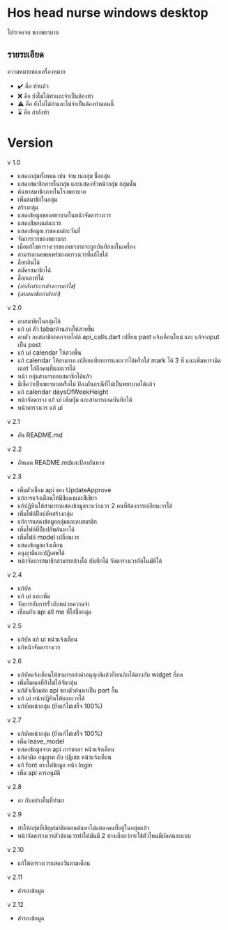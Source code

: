 # Hos head nurse windows desktop

โปรเจคจบ ของพยาบาล

## รายระเอียด

ความหมายของเครื่องหมาย

- :heavy_check_mark: คือ ทำเเล้ว
- :x: คือ ยังไม่ได้ทำเเละจำเป็นต้องทำ
- :warning: คือ ยังไม่ได้ทำและไม่จำเป็นต้องทำตอนนี้
- :hourglass:  คือ กำลังทำ

# Version

v 1.0 

- แสดงกลุ่มทั้งหมด เช่น จำนวนกลุ่ม ชื่อกลุ่ม
- แสดงสมาชิกภายในกลุ่ม และแสดงหัวหน้ากลุ่ม กลุ่มนั้น
- ค้นหาสมาชิกภายในโรงพยาบาล
- เพิ่มสมาชิกในกลุ่ม
- สร้างกลุ่ม
- แสดงข้อมูลของพยาบาลในหน้าจัดตารางเวร
- แสดงสีของแต่ละเวร
- แสดงข้อมูลเวรของแต่ละวันที่
- จัดการเวรของพยาบาล
- เมื่อแก้ไขตารางเวรของพยาบาลจะถูกบันทึกลงในเครื่อง
- สามารถกดเพยเพร่ของตารางเวรที่แก้ไขได้
- ล็อกอินได้
- สมัครสมาชิกได้
- ล็อกเอาท์ได้
- *(กำลังทำการล้างการแก้ไข)*
- *(ลบสมาชิกกำลังทำ)*

v 2.0 
- ลบสมาชิกในกลุ่มได้
- แก้ ui ตัว tabarด้านล่างให้สวยขึ้น
- ลบตัว ลบสมาชิกออกจากไฟล์ api_calls.dart เปลี่ยน past แจ้งเตือนใหม่ และ แก้จากput เป็น post
- แก้ ui calendar ให้สวยขึ้น
- แก้ calendar ให้สามารถ เปลียบเทียบการแลกเวรได้หรือใส่ mark ได้ 3 ที่ และเพิ่มพารามิดเตอร์ ใส่อีกคนที่แลกเวรได้
- หน้า กลุ่มสามารถลบสมาชิกได้แล้ว
- มีเช็คว่าเป็นพยาบาลหรือไม่ ป้องกันกรณีที่ไม่เป็นพยาบาลได้แล้ว
- แก้ calendar daysOfWeekHeight
- หน้าจัดตาราง แก้ ui เพิ่มปุ่ม และสามารถกดบันทึกได้
- หน้าตารางเวร แก้ ui

v 2.1
- อัพ README.md

v 2.2 
- อัพเดต README.mdและป้องกันหาย 

v 2.3
- เพิ่มตัวเชื่อม api ของ UpdateApprove
- แก้การแจ้งเตือนให้มีสีแดงและสีเขียว
- แก้ปฎิทินให้สามารถแสดงข้อมูลระหว่างเวร 2 คนที่ต้องการเปลียนเวรได้
- เพิ่มไฟล์ป็อปอัพสร้างกลุ่ม
- แก้การแสดงข้อมูลกลุ่มและลบสมาชิก
- เพิ่มไฟล์ที่ป็อปอัพค้นหาได้
- เพิ่มไฟล์ model เปลี่ยนเวร
- แสดงข้อมูลแจ้งเตือน 
- อนุญาติและปฎิเศษได้
- หน้าจัดการสมาชิกสามารถล้างได้ บันทึกได้ จัดตารางเวรอัตโนมัติได้

v 2.4
- แก้บัค
- แก้ ui และเพิ่ม
- จัดการกับการรั่วกับหน่วยความจำ
- เชื่อมกับ api all me ที่ใส่ชื่อกลุ่ม

v 2.5
- แก้บัค แก้ ui หน้าแจ้งเตือน
- แก้หน้าจัดตารางเวร

v 2.6
- แก้บัคแจ้งเตือนให้สามารถส่งค่าอนุญาติแล้วก็ยกเลิกได้ตรงกับ widget ที่กด
- เพิ่มโมเดลที่ยังไม่ได้จัดกลุ่ม
- แก้ตัวเชื่อมต่อ api ของตัวค้นหาเป็น part อื้น
- แก้ ui หน้าปฎิทินให้แลกเวรได้
- แก้บัคหน้ากลุ่ม (ยังแก้ไม่เสร็จ 100%)

v 2.7
- แก้บัคหน้ากลุ่ม (ยังแก้ไม่เสร็จ 100%)
- เพิ่ม leave_model 
- แสดงข้อมูลจาก api การขอลา หน้าแจ้งเตือน
- แก้คำผิด อนุญาต กับ ปฎิเสธ หน้าแจ้งเตือน
- แก้ font ตรงใส่ข้อมูล หน้า login
- เพิ่ม api การอนุมัติ

v 2.8
- ลา กับอย่างอื้นที่ทำมา 

v 2.9
- ทำให้กลุ่มที่เชิญสมาชิกตอนค้นหาไม่แสดงคนที่อยู่ในกลุ่มแล้ว
- หน้าจัดตารางเวรตัวซ่อนเวรทำให้มันมี 2 ทางเลือกว่าจะใช้ตัวไหนมีบัคคนละแบบ

v 2.10
- แก้ให้ตารางเวรแสดงวันตามเดือน

v 2.11
- สำรองข้อมูล

v 2.12
- สำรองข้อมูล
